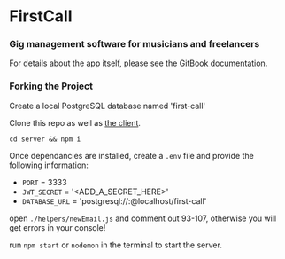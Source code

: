 # FirstCall 
### Gig management software for musicians and freelancers

For details about the app itself, please see the [GitBook documentation](https://ryantuckern.gitbook.io/first-call/).

### Forking the Project

Create a local PostgreSQL database named 'first-call'

Clone this repo as well as [the client](https://github.com/RyanTuckerN/first-call-client).

```cd server && npm i```


Once dependancies are installed, create a ```.env``` file and provide the following information:

- ```PORT``` = 3333
- ```JWT_SECRET``` = '<ADD_A_SECRET_HERE>'
- ```DATABASE_URL``` =  'postgresql://<your-postgres-username>:<your-postgres-password>@localhost/first-call'

open ```./helpers/newEmail.js``` and comment out 93-107, otherwise you will get errors in your console!

run ```npm start``` or ```nodemon``` in the terminal to start the server.